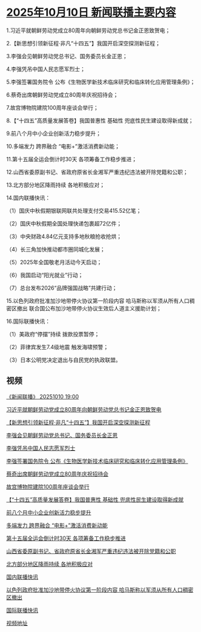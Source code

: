 # [2025年10月10日 新闻联播主要内容](https://tv.cctv.com/lm/xwlb/day/20251010.shtml)

1.习近平就朝鲜劳动党成立80周年向朝鲜劳动党总书记金正恩致贺电；

2.【新思想引领新征程·非凡“十四五”】我国开启深空探测新征程；

3.李强会见朝鲜劳动党总书记、国务委员长金正恩；

4.李强凭吊中国人民志愿军烈士；

5.李强签署国务院令 公布《生物医学新技术临床研究和临床转化应用管理条例》；

6.蔡奇出席朝鲜劳动党成立80周年庆祝招待会；

7.故宫博物院建院100周年座谈会举行；

8.【“十四五”高质量发展答卷】我国普惠性 基础性 兜底性民生建设取得新成就；

9.前八个月中小企业创新活力稳步提升；

10.多端发力 跨界融合 “电影+”激活消费新动能；

11.第十五届全运会倒计时30天 各项筹备工作稳步推进；

12.山西省委原副书记、省政府原省长金湘军严重违纪违法被开除党籍和公职；

13.北方部分地区降雨持续 各地积极应对；

14.国内联播快讯：

（1）国庆中秋假期银联网联共处理支付交易415.52亿笔；

（2）国庆中秋假期全国处理快递包裹超72亿件；

（3）中央财政4.84亿元支持多地秋粮抢收抢烘；

（4）长三角加快推动都市圈同城化发展；

（5）2025年全国敬老月活动今天启动；

（6）我国启动“阳光就业”行动；

（7）总台发布2026“品牌强国战略”共建行动；

15.以色列政府批准加沙地带停火协议第一阶段内容 哈马斯称以军须从所有人口稠密区撤出 联合国公布加沙地带停火协议生效后人道主义援助计划；

16.国际联播快讯：

（1）美政府“停摆”持续 拨款投票暂停；

（2）菲律宾发生7.4级地震 触发海啸预警；

（3）日本公明党决定退出与自民党的执政联盟。

## 视频

[《新闻联播》 20251010 19:00](https://tv.cctv.com/2025/10/10/VIDE0e4ETxhla1dUFWpz1wmm251010.shtml)

[习近平就朝鲜劳动党成立80周年向朝鲜劳动党总书记金正恩致贺电](https://tv.cctv.com/2025/10/10/VIDEa93i6YjA3k7jMsQDsJZS251010.shtml)

[【新思想引领新征程·非凡“十四五”】我国开启深空探测新征程](https://tv.cctv.com/2025/10/10/VIDEvA3Em3r61Ofq8pLuB0oC251010.shtml)

[李强会见朝鲜劳动党总书记、国务委员长金正恩](https://tv.cctv.com/2025/10/10/VIDE5UZ5msH60Bs67ILsoxvd251010.shtml)

[李强凭吊中国人民志愿军烈士](https://tv.cctv.com/2025/10/10/VIDEPkBhgkQjP1o9x4ZU390X251010.shtml)

[李强签署国务院令 公布《生物医学新技术临床研究和临床转化应用管理条例》](https://tv.cctv.com/2025/10/10/VIDEhRSeKoaBGYFjrikHqtKo251010.shtml)

[蔡奇出席朝鲜劳动党成立80周年庆祝招待会](https://tv.cctv.com/2025/10/10/VIDEojIsRIxaviuHsUR6ttXi251010.shtml)

[故宫博物院建院100周年座谈会举行](https://tv.cctv.com/2025/10/10/VIDERlgodEe1giBzXHY2aMQf251010.shtml)

[【“十四五”高质量发展答卷】我国普惠性 基础性 兜底性民生建设取得新成就](https://tv.cctv.com/2025/10/10/VIDEz24kzASkE5WwwobeRk11251010.shtml)

[前八个月中小企业创新活力稳步提升](https://tv.cctv.com/2025/10/10/VIDETP5eJEEFLNj8SEE2c6qE251010.shtml)

[多端发力 跨界融合 “电影+”激活消费新动能](https://tv.cctv.com/2025/10/10/VIDE1GBDa56FOIRf6h3wp6qw251010.shtml)

[第十五届全运会倒计时30天 各项筹备工作稳步推进](https://tv.cctv.com/2025/10/10/VIDEm0xEw8avDSowsNGbDmY5251010.shtml)

[山西省委原副书记、省政府原省长金湘军严重违纪违法被开除党籍和公职](https://tv.cctv.com/2025/10/10/VIDEQ5u82z8mlB7bu6PnDblS251010.shtml)

[北方部分地区降雨持续 各地积极应对](https://tv.cctv.com/2025/10/10/VIDEomhgcOVIKAV30hhgWHRA251010.shtml)

[国内联播快讯](https://tv.cctv.com/2025/10/10/VIDEt8Ka5WVrR2Pc3ZEhlt1y251010.shtml)

[以色列政府批准加沙地带停火协议第一阶段内容 哈马斯称以军须从所有人口稠密区撤出](https://tv.cctv.com/2025/10/10/VIDEB6lQqVStxfECiE0SY6Nb251010.shtml)

[国际联播快讯](https://tv.cctv.com/2025/10/10/VIDEYabtVGMj1dzJJcaMRp4K251010.shtml)

[视频地址](https://tv.cctv.com/lm/xwlb/day/20251010.shtml) 

